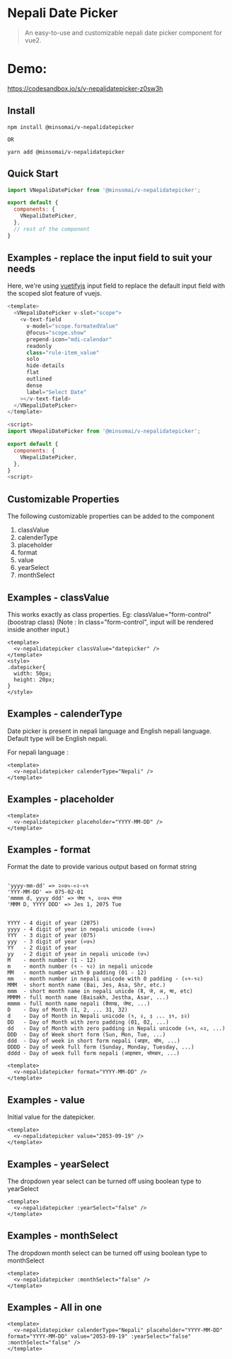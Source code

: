 # Nepali Date Picker 

> An easy-to-use and customizable nepali date picker component for vue2.

# Demo: 

https://codesandbox.io/s/v-nepalidatepicker-z0sw3h


## Install
```shell
npm install @minsomai/v-nepalidatepicker

OR

yarn add @minsomai/v-nepalidatepicker
```

## Quick Start
``` javascript
import VNepaliDatePicker from '@minsomai/v-nepalidatepicker';

export default {
  components: {
    VNepaliDatePicker,
  },
  // rest of the component
}
```

## Examples - replace the input field to suit your needs

Here, we're using [vuetifyjs](https://vuetifyjs.com/) input field to replace the default input field with the scoped slot feature of vuejs.

``` javascript
<template>
  <VNepaliDatePicker v-slot="scope">
    <v-text-field
      v-model="scope.formatedValue"
      @focus="scope.show"
      prepend-icon="mdi-calendar"
      readonly
      class="rule-item_value"
      solo
      hide-details
      flat
      outlined
      dense
      label="Select Date"
    ></v-text-field>
  </VNepaliDatePicker>
</template>

<script>
import VNepaliDatePicker from '@minsomai/v-nepalidatepicker';

export default {
  components: {
    VNepaliDatePicker,
  },
}
<script>
```

## Customizable Properties

The following customizable properties can be added to the component

1. classValue 
2. calenderType
3. placeholder
4. format
5. value
6. yearSelect
7. monthSelect

## Examples - classValue

This works exactly as class properties. Eg: classValue="form-control" (boostrap class)
(Note : In class="form-control", input will be rendered inside another input.)

```vue
<template>
  <v-nepalidatepicker classValue="datepicker" />
</template>
<style>
.datepicker{
  width: 50px;
  height: 20px;
}
</style>
```


## Examples - calenderType

Date picker is present in nepali language and English nepali language. 
Default type will be English nepali.

For nepali language : 

```vue
<template>
  <v-nepalidatepicker calenderType="Nepali" />
</template>

```

## Examples - placeholder

```vue
<template>
  <v-nepalidatepicker placeholder="YYYY-MM-DD" />
</template>

```

## Examples - format

Format the date to provide various output based on format string

```vue

'yyyy-mm-dd' => २०७५-०२-०१
'YYY-MM-DD' => 075-02-01
'mmmm d, yyyy ddd' => जेष्ठ १, २०७५ मंगल
'MMM D, YYYY DDD' => Jes 1, 2075 Tue

```

```vue

YYYY - 4 digit of year (2075)
yyyy - 4 digit of year in nepali unicode (२०७५)
YYY  - 3 digit of year (075)
yyy  - 3 digit of year (०७५)
YY   - 2 digit of year
yy   - 2 digit of year in nepali unicode (७५)
M    - month number (1 - 12)
m    - month number (१ - १२) in nepali unicode
MM   - month number with 0 padding (01 - 12)
mm   - month number in nepali unicode with 0 padding - (०१-१२)
MMM  - short month name (Bai, Jes, Asa, Shr, etc.)
mmm  - short month name in nepali unicde (ब‍ै, जे, अ, श्रा, etc)
MMMM - full month name (Baisakh, Jestha, Asar, ...)
mmmm - full month name nepali (बैसाख, जेष्ठ, ...)
D    - Day of Month (1, 2, ... 31, 32)
d    - Day of Month in Nepali unicode (१, २, ३ ... ३१, ३२)
DD   - Day of Month with zero padding (01, 02, ...)
dd   - Day of Month with zero padding in Nepali unicode (०१, ०२, ...)
DDD  - Day of Week short form (Sun, Mon, Tue, ...)
ddd  - Day of week in short form nepali (आइत, सोम, ...)
DDDD - Day of week full form (Sunday, Monday, Tuesday, ...)
dddd - Day of week full form nepali (आइतबार, सोमबार, ...)

```

```vue
<template>
  <v-nepalidatepicker format="YYYY-MM-DD" />
</template>

```

## Examples - value

Initial value for the datepicker.

```vue
<template>
  <v-nepalidatepicker value="2053-09-19" />
</template>

```

## Examples - yearSelect

The dropdown year select can be turned off using boolean type to yearSelect

```vue
<template>
  <v-nepalidatepicker :yearSelect="false" />
</template>

```

## Examples - monthSelect

The dropdown month select can be turned off using boolean type to monthSelect

```vue
<template>
  <v-nepalidatepicker :monthSelect="false" />
</template>

```

## Examples - All in one

```vue
<template>
  <v-nepalidatepicker calenderType="Nepali" placeholder="YYYY-MM-DD" format="YYYY-MM-DD" value="2053-09-19" :yearSelect="false" :monthSelect="false" />
</template>

```
